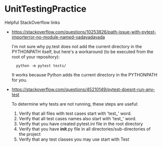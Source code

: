 # UnitTestingPractice

Helpful StackOverflow links 

- https://stackoverflow.com/questions/10253826/path-issue-with-pytest-importerror-no-module-named-yadayadayada

    I'm not sure why py.test does not add the current directory in the PYTHONPATH itself, but here's a workaround (to be executed from the root of your repository):

        python -m pytest tests/

    It works because Python adds the current directory in the PYTHONPATH for you.



- https://stackoverflow.com/questions/45210149/pytest-doesnt-run-any-test

    To determine why tests are not running, these steps are useful:

    1. Verify that all files with test cases start with 'test_' word.
    2. Verify that all test cases names also start with 'test_' word.
    3. Verify that you have created pytest.ini file in the root directory
    4. Verify that you have __init__.py file in all directories/sub-directories of the project
    5. Verify that any test classes you may use start with Test 

